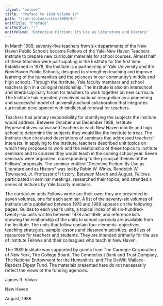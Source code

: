 ```yaml
---
layout: "volume"
title: "Preface to 1989 Volume IV"
path: "/curriculum/units/1989/4/"
unitTitle: "Preface"
unitAuthor: "-"
unitVolume: "Detective Fiction: Its Use as Literature and History"
---
```

<body>
<p>
In March 1989, seventy-five teachers from six departments of the New Haven Public Schools became Fellows of the Yale-New Haven Teachers institute to prepare new curricular materials for school courses. Almost half of these teachers were participating in the Institute for the first time. Established in 1978, the Institute is a partnership of Yale University and the New Haven Public Schools, designed to strengthen teaching and improve learning of the humanities and the sciences in our community’s middle and high schools. Through the Institute, Yale faculty members and school teachers join in a collegial relationship. The Institute is also an interschool and interdisciplinary forum for teachers to work together on new curricula. The Institute has repeatedly received national recognition as a pioneering and successful model of university-school collaboration that integrates curriculum development with intellectual renewal for teachers.
</p>
<p>
Teachers had primary responsibility for identifying the subjects the Institute would address. Between October and December 1988, Institute Representatives canvassed teachers in each New Haven middle and high school to determine the subjects they would like the Institute to treat. The Institute then circulated descriptions of seminars that addressed teachers’ interests. In applying to the Institute, teachers described unit topics on which they proposed to work and the relationship of these topics to Institute seminars and to courses they would teach in the coming school year. Seven seminars were organized, corresponding to the principal themes of the Fellows’ proposals. The seminar entitled “Detective Fiction: Its Use as Literature and as History” was led by Robin W. Winks, Randolph W. Townsend, Jr. Professor of History. Between March and August, Fellows participated in seminar meetings, researched their topics, and attended a series of lectures by Yale faculty members.
</p>
<p>
The curriculum units Fellows wrote are their own; they are presented in seven volumes, one for each seminar. A list of the seventy-six volumes of Institute units published between 1978 and 1989 appears on the following pages. Guides to each year’s units, a topical index of all six-hundred-twenty-six units written between 1978 and 1989, and reference lists showing the relationship of the units to school curricula are available from the Institute. The units that follow contain four elements: objectives, teaching strategies, sample lessons and classroom activities, and lists of resources for teachers and students. They are intended primarily for the use of Institute Fellows and their colleagues who teach in New Haven.
</p>
<p>
The 1989 Institute was supported by grants from The Carnegie Corporation of New York, The College Board, The Connecticut Bank and Trust Company, The National Endowment for the Humanities, and The DeWitt Wallace-Readers Digest Fund. The materials presented here do not necessarily reflect the views of the funding agencies.
</p>
<p>
James R. Vivian
</p>
<p>
New Haven
</p>
<p>
August, 1989
</p>
</body>